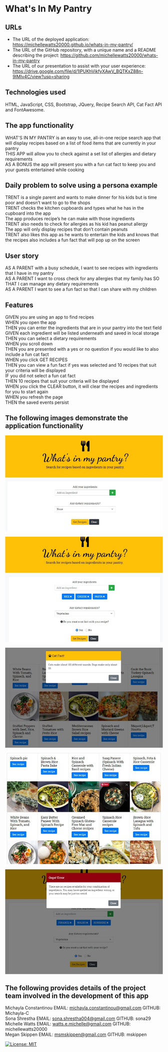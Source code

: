# What's In My Pantry

## URLs

- The URL of the deployed application: <https://michellewatts20000.github.io/whats-in-my-pantry/>
- The URL of the GitHub repository, with a unique name and a README describing the project: <https://github.com/michellewatts20000/whats-in-my-pantry>
- The URL of our presentation to assist with your user experience: <https://drive.google.com/file/d/1lPUKhVikfyXAwV_BQTKxZ88n-9IMIv4C/view?usp=sharing>

## Technologies used
HTML, JavaScript, CSS, Bootstrap, JQuery, Recipe Search API, Cat Fact API and FontAwesome.

## The app functionality

WHAT'S IN MY PANTRY is an easy to use, all-in-one recipe search app that will display recipes based on a list of food items that are currently in your pantry<br>
THIS APP will allow you to check against a set list of allergies and dietary requirements<br>
AS A BONUS the app will present you with a fun cat fact to keep you and your guests entertained while cooking<br>

## Daily problem to solve using a persona example

TRENT is a single parent and wants to make dinner for his kids but is time poor and doesn’t want to go to the shops<br>
TRENT checks the kitchen cupboards and types what he has in the cupboard into the app<br>
The app produces recipe’s he can make with those  ingredients<br>
TRENT also needs to check for allergies as his kid has peanut allergy<br>
The app will only display recipes that don’t contain peanuts<br>
TRENT also likes this app as he wants to entertain the kids and knows that the recipes also includes a fun fact that will pop up on the screen<br>

## User story

AS A PARENT with a busy schedule, I want to see recipes with ingredients that I have in my pantry<br>
AS A PARENT I want to cross check for any allergies that my family has SO THAT I can manage any dietary requirements<br>
AS A PARENT I want to see a fun fact so that I can share with my children<br>

## Features

GIVEN you are using an app to find recipes<br>
WHEN you open the app<br>
THEN you can enter the ingredients that are in your pantry into the text field<br>
GIVEN each ingredient will be listed underneath and saved in local storage<br>
THEN you can select a dietary requirements<br>
WHEN you scroll down<br>
THEN you are presented with a yes or no question if you would like to also include a fun cat fact<br>
WHEN you click GET RECIPES<br>
THEN you can view a fun fact if yes was selected and 10 recipes that suit your criteria will be displayed<br>
IF you did not select a fun cat fact<br>
THEN 10 recipes that suit your criteria will be displayed<br>
WHEN you click the CLEAR button, it will clear the recipes and ingredients for you to start again<br>
WHEN you refresh the page<br>
THEN the saved events persist<br>

## The following images demonstrate the application functionality

![The home screen.](./assets/img/WhatsInMyPantry.JPG)

![A user enters the ingredients and dietary requirements.](./assets/img/IngredientsDietary.JPG)

![Search for recipes with a cat fact modal.](./assets/img/CatFactModal.JPG)

![Search shows ten recipes at time in a grid.](./assets/img/RecipesTen.JPG)

![One example of an error modal.](./assets/img/ErrorModal.JPG)

## The following provides details of the project team involved in the development of this app

Michayla Constantinou EMAIL: michayla.constantinou@gmail.com GITHUB: Michayla-C<br>
Sona Shrestha	EMAIL:	sona.shrestha004@gmail.com GITHUB: sona29<br>
Michelle Watts	EMAIL: watts.e.michelle@gmail.com GITHUB: michellewatts20000<br>
Megan Skippen	EMAIL: msmskippen@gmail.com GITHUB: mskippen<br>



[![License: MIT](https://img.shields.io/badge/License-MIT-yellow.svg)](https://opensource.org/licenses/MIT)
